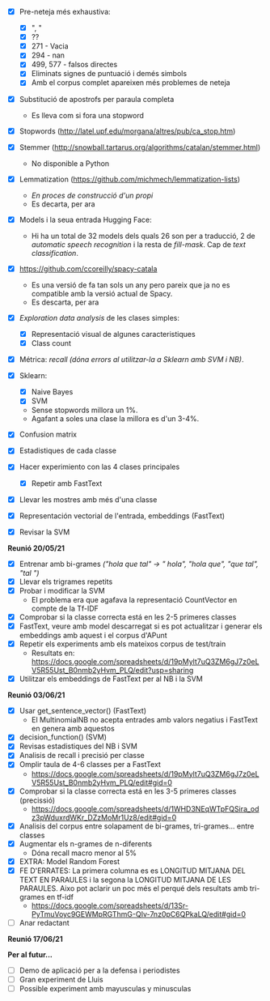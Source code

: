 - [x] Pre-neteja més exhaustiva:
    - [x] ", "
    - [x] ??
    - [x] 271 - Vacia
    - [x] 294 - nan
    - [x] 499, 577 - falsos directes
    - [x] Eliminats signes de puntuació i demés simbols
    - [x] Amb el corpus complet apareixen més problemes de neteja

- [X] Substitució de apostrofs per paraula completa
    - Es lleva com si fora una stopword
- [x] Stopwords (http://latel.upf.edu/morgana/altres/pub/ca_stop.htm)
- [x] Stemmer (http://snowball.tartarus.org/algorithms/catalan/stemmer.html)
    - No disponible a Python
- [X] Lemmatization (https://github.com/michmech/lemmatization-lists)
    - *En proces de construcció d'un propi*
    - Es decarta, per ara

- [x] Models i la seua entrada Hugging Face:
    - Hi ha un total de 32 models dels quals 26 son per a traducció, 2 de *automatic speech recognition* i la resta de *fill-mask*. Cap de *text classification*.

- [X] https://github.com/ccoreilly/spacy-catala
    - Es una versió de fa tan sols un any pero pareix que ja no es compatible amb la versió actual de Spacy.
    - Es descarta, per ara

- [x] *Exploration data analysis* de les clases simples:
    - [x] Representació visual de algunes caracteristiques
    - [x] Class count

- [x] Métrica: *recall* *(dóna errors al utilitzar-la a Sklearn amb SVM i NB)*.

- [x] Sklearn:
    - [x] Naive Bayes
    - [x] SVM
    - Sense stopwords millora un 1%.
    - Agafant a soles una clase la millora es d'un 3-4%.

- [x] Confusion matrix
- [X] Estadistiques de cada classe

- [X] Hacer experimiento con las 4 clases principales
    - [X] Repetir amb FastText
- [X] Llevar les mostres amb més d'una classe
- [X] Representación vectorial de l'entrada, embeddings (FastText)
- [X] Revisar la SVM

**Reunió 20/05/21**
- [x] Entrenar amb bi-grames *("hola que tal" -> " hola", "hola que", "que tal", "tal ")*
- [X] Llevar els trigrames repetits
- [x] Probar i modificar la SVM
    - El problema era que agafava la representació CountVector en compte de la Tf-IDF
- [X] Comprobar si la classe correcta está en les 2-5 primeres classes
- [X] FastText, veure amb model descarregat si es pot actualitzar i generar els embeddings amb aquest i el corpus d'APunt
- [x] Repetir els experiments amb els mateixos corpus de test/train
    - Resultats en: https://docs.google.com/spreadsheets/d/19pMylt7uQ3ZM6gJ7z0eLV5R55Ust_B0nmb2yHvm_PLQ/edit?usp=sharing
- [X] Utilitzar els embeddings de FastText per al NB i la SVM

**Reunió 03/06/21**
- [X] Usar get_sentence_vector() (FastText)
    - El MultinomialNB no acepta entrades amb valors negatius i FastText en genera amb aquestos
- [X] decision_function() (SVM)
- [X] Revisas estadistiques del NB i SVM
- [X] Analisis de recall i precisió per classe
- [X] Omplir taula de 4-6 classes per a FastText
    - https://docs.google.com/spreadsheets/d/19pMylt7uQ3ZM6gJ7z0eLV5R55Ust_B0nmb2yHvm_PLQ/edit#gid=0
- [X] Comprobar si la classe correcta está en les 3-5 primeres classes (precissió)
    - https://docs.google.com/spreadsheets/d/1WHD3NEqWTpFQSira_odz3pWduxrdWKr_DZzMoMr1Uz8/edit#gid=0
- [X] Analisis del corpus entre solapament de bi-grames, tri-grames... entre classes
- [X] Augmentar els n-grames de n-diferents
    - Dóna recall macro menor al 5%
- [X] EXTRA: Model Random Forest
- [X] FE D'ERRATES: La primera columna es es LONGITUD MITJANA DEL TEXT EN PARAULES i la segona la LONGITUD MITJANA DE LES PARAULES. Aixo pot aclarir un poc més el perqué dels resultats amb tri-grames en tf-idf
    - https://docs.google.com/spreadsheets/d/13Sr-PyTmuVoyc9GEWMpRGThmG-QIv-7nz0pC6QPkaLQ/edit#gid=0
- [ ] Anar redactant

**Reunió 17/06/21**

**Per al futur...**
- [ ] Demo de aplicació per a la defensa i periodistes
- [ ] Gran experiment de Lluis
- [ ] Possible experiment amb mayusculas y minusculas